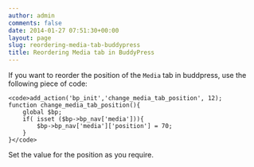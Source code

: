 ```yaml
---
author: admin
comments: false
date: 2014-01-27 07:51:30+00:00
layout: page
slug: reordering-media-tab-buddypress
title: Reordering Media tab in BuddyPress
---
```


If you want to reorder the position of the `Media` tab in buddpress, use the following piece of code:


    
    <code>add_action('bp_init','change_media_tab_position', 12);
    function change_media_tab_position(){
        global $bp;
        if( isset ($bp->bp_nav['media'])){
            $bp->bp_nav['media']['position'] = 70;
        }
    }</code>



Set the value for the position as you require.
